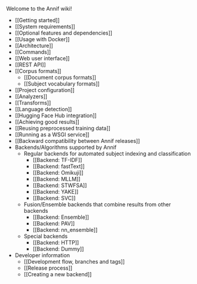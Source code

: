 Welcome to the Annif wiki!

* [[Getting started]]
* [[System requirements]]
* [[Optional features and dependencies]]
* [[Usage with Docker]]
* [[Architecture]]
* [[Commands]]
* [[Web user interface]]
* [[REST API]]
* [[Corpus formats]]
  * [[Document corpus formats]]
  * [[Subject vocabulary formats]]
* [[Project configuration]]
* [[Analyzers]]
* [[Transforms]]
* [[Language detection]]
* [[Hugging Face Hub integration]]
* [[Achieving good results]]
* [[Reusing preprocessed training data]]
* [[Running as a WSGI service]]
* [[Backward compatibility between Annif releases]]
* Backends/Algorithms supported by Annif
  * Regular backends for automated subject indexing and classification
     * [[Backend: TF-IDF]]
     * [[Backend: fastText]]
     * [[Backend: Omikuji]]
     * [[Backend: MLLM]]
     * [[Backend: STWFSA]]
     * [[Backend: YAKE]]
     * [[Backend: SVC]]
  * Fusion/Ensemble backends that combine results from other backends
     * [[Backend: Ensemble]]
     * [[Backend: PAV]]
     * [[Backend: nn_ensemble]]
  * Special backends
     * [[Backend: HTTP]]
     * [[Backend: Dummy]]
* Developer information
  * [[Development flow, branches and tags]]
  * [[Release process]]
  * [[Creating a new backend]]
